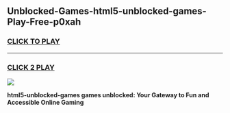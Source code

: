 
## Unblocked-Games-html5-unblocked-games-Play-Free-p0xah
<h3>
<a href="https://premium76.site?title=html5-unblocked-games&ref=21A">CLICK TO PLAY</a></h3>
<hr>

<h3>
<a href="https://premium76.site?title=html5-unblocked-games&ref=21A">CLICK 2 PLAY</a>
  
</h3>

<a href="https://premium76.site?title=html5-unblocked-games&ref=21A"><img src="https://clearcache.store/games.png"></a>


**html5-unblocked-games games unblocked: Your Gateway to Fun and Accessible Online Gaming**

